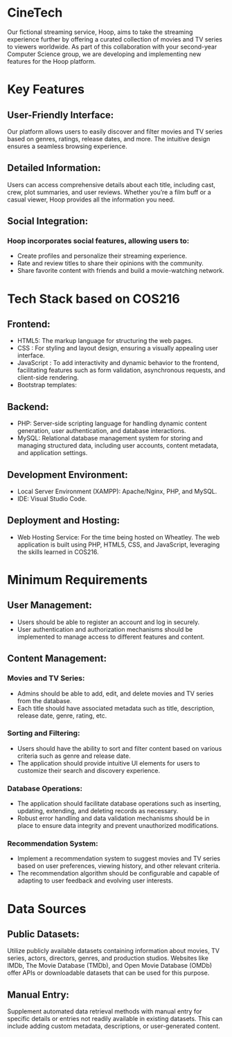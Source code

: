 # CineTech
Our fictional streaming service, Hoop, aims to take the streaming experience further by offering a curated collection of movies and TV series to viewers worldwide. As part of this collaboration with your second-year Computer Science group, we are developing and implementing new features for the Hoop platform.

# Key Features
## User-Friendly Interface:  
Our platform allows users to easily discover and filter movies and TV series based on genres, ratings, release dates, and more. The intuitive design ensures a seamless browsing experience.
## Detailed Information:  
Users can access comprehensive details about each title, including cast, crew, plot summaries, and user reviews. Whether you’re a film buff or a casual viewer, Hoop provides all the information you need.
## Social Integration:  
### Hoop incorporates social features, allowing users to:
* Create profiles and personalize their streaming experience.
* Rate and review titles to share their opinions with the community.
* Share favorite content with friends and build a movie-watching network.

# Tech Stack based on COS216
## Frontend:
* HTML5: The markup language for structuring the web pages.
* CSS : For styling and layout design, ensuring a visually appealing user interface.
* JavaScript : To add interactivity and dynamic behavior to the frontend, facilitating features such as form validation, asynchronous requests, and client-side rendering.
* Bootstrap templates: 
## Backend:
* PHP: Server-side scripting language for handling dynamic content generation, user authentication, and database interactions.
* MySQL: Relational database management system for storing and managing structured data, including user accounts, content metadata, and application settings.
## Development Environment:
* Local Server Environment (XAMPP): Apache/Nginx, PHP, and MySQL.
* IDE: Visual Studio Code.
## Deployment and Hosting:
* Web Hosting Service: For the time being hosted on Wheatley.
The web application is built using PHP, HTML5, CSS, and JavaScript, leveraging the skills learned in COS216.

# Minimum Requirements
## User Management:
* Users should be able to register an account and log in securely.
* User authentication and authorization mechanisms should be implemented to manage access to different features and content.
## Content Management:
### Movies and TV Series:
* Admins  should be able to add, edit, and delete movies and TV series from the database.
* Each title should have associated metadata such as title, description, release date, genre, rating, etc.
### Sorting and Filtering:
* Users should have the ability to sort and filter content based on various criteria such as genre and release date.
* The application should provide intuitive UI elements for users to customize their search and discovery experience.
### Database Operations:
* The application should facilitate database operations such as inserting, updating, extending, and deleting records as necessary.
* Robust error handling and data validation mechanisms should be in place to ensure data integrity and prevent unauthorized modifications.
### Recommendation System:
* Implement a recommendation system to suggest movies and TV series based on user preferences, viewing history, and other relevant criteria.
* The recommendation algorithm should be configurable and capable of adapting to user feedback and evolving user interests.

# Data Sources
## Public Datasets: 
Utilize publicly available datasets containing information about movies, TV series, actors, directors, genres, and production studios. Websites like IMDb, The Movie Database (TMDb), and Open Movie Database (OMDb) offer APIs or downloadable datasets that can be used for this purpose.
## Manual Entry: 
Supplement automated data retrieval methods with manual entry for specific details or entries not readily available in existing datasets. This can include adding custom metadata, descriptions, or user-generated content.


